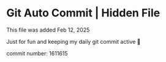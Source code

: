 # Git Auto Commit | Hidden File

This file was added Feb 12, 2025

Just for fun and keeping my daily git commit active 🤪

commit number: 1611615
